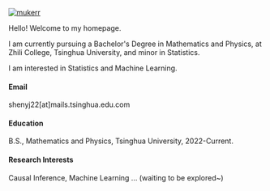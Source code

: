 

[![mukerr](https://img.shields.io/badge/mukerr-github-blue?logo=github)](https://github.com/mukerr)

Hello! Welcome to my homepage.

I am currently pursuing a Bachelor's Degree in Mathematics and Physics, at Zhili College, Tsinghua University, and minor in Statistics.

I am interested in Statistics and Machine Learning.

#### Email
shenyj22[at]mails.tsinghua.edu.com

#### Education
B.S., Mathematics and Physics, Tsinghua University, 2022-Current.

#### Research Interests
Causal Inference, Machine Learning ... (waiting to be explored~)
